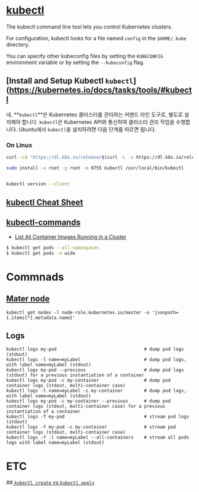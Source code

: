 # [kubectl](https://kubernetes.io/docs/reference/kubectl/overview/)

The kubectl command line tool lets you control Kubernetes clusters. 

For configuration, kubectl looks for a file named `config` in the `$HOME/.kube` directory. 

You can specify other kubeconfig files by setting the `KUBECONFIG` environment variable or by setting the `--kubeconfig` flag.


## [Install and Setup Kubectl `kubectl`](https://kubernetes.io/docs/tasks/tools/#kubectl
네, **`kubectl`**은 Kubernetes 클러스터를 관리하는 커맨드 라인 도구로, 별도로 설치해야 합니다. `kubectl`은 Kubernetes API와 통신하여 클러스터 관리 작업을 수행합니다. Ubuntu에서 `kubectl`을 설치하려면 다음 단계를 따르면 됩니다.

### On Linux


```bash
curl -L0 "https://dl.k8s.io/release/$(curl -L -s https://dl.k8s.io/release/stable.txt)/bin/linux/amd64/kubectl"

sudo install -o root -g root -m 0755 kubectl /usr/local/bin/kubectl


kubectl version --client
```


## [kubectl Cheat Sheet](https://kubernetes.io/docs/reference/kubectl/cheatsheet/)
## [kubectl-commands](https://kubernetes.io/docs/reference/generated/kubectl/kubectl-commands)


* [List All Container Images Running in a Cluster](https://kubernetes.io/docs/tasks/access-application-cluster/list-all-running-container-images/)

```bash
$ kubectl get pods --all-namespaces
$ kubectl get pods -o wide
```


# Commnads
## [Mater node](https://stackoverflow.com/questions/63549272/how-to-list-only-nodes-which-are-master-from-kubectl-output)
```
kubectl get nodes -l node-role.kubernetes.io/master -o 'jsonpath={.items[*].metadata.name}'
```

## Logs
```
kubectl logs my-pod                                 # dump pod logs (stdout)
kubectl logs -l name=myLabel                        # dump pod logs, with label name=myLabel (stdout)
kubectl logs my-pod --previous                      # dump pod logs (stdout) for a previous instantiation of a container
kubectl logs my-pod -c my-container                 # dump pod container logs (stdout, multi-container case)
kubectl logs -l name=myLabel -c my-container        # dump pod logs, with label name=myLabel (stdout)
kubectl logs my-pod -c my-container --previous      # dump pod container logs (stdout, multi-container case) for a previous instantiation of a container
kubectl logs -f my-pod                              # stream pod logs (stdout)
kubectl logs -f my-pod -c my-container              # stream pod container logs (stdout, multi-container case)
kubectl logs -f -l name=myLabel --all-containers    # stream all pods logs with label name=myLabel (stdout)
```


# ETC

##[ `kubectl create` vs `kubectl apply`](https://may9noy.tistory.com/302#:~:text=%EC%89%BD%EA%B2%8C%20%EB%A7%90%ED%95%B4%2C%20create%20%EB%AA%85%EB%A0%B9%EC%96%B4%EB%8A%94,%EC%9E%98%20%EC%A7%84%ED%96%89%20%EB%90%9C%EB%8B%A4%EB%8A%94%20%EB%9C%BB%EC%9E%85%EB%8B%88%EB%8B%A4.)